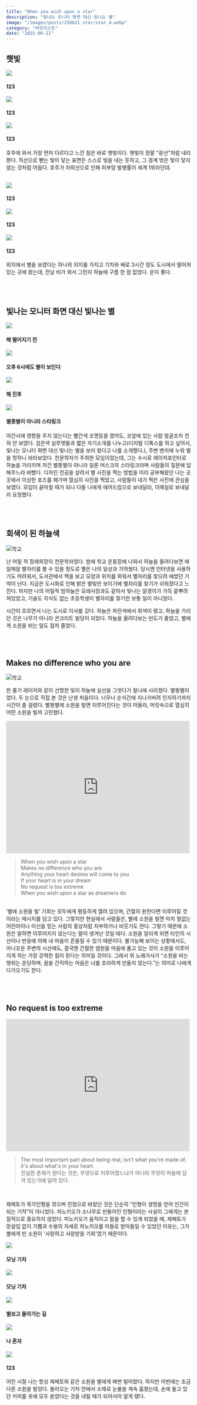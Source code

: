 ```yaml
---
title: "When you wish upon a star"
description: "빛나는 모니터 화면 대신 빛나는 별"
image: "/images/posts/250621 star/star_4.webp"
category: "버킷리스트"
date: "2025-06-21"
---
```



## 햇빛

<div
  class="my-carousel"
>
  <div
    class="my-carousel-scroll"
    onwheel="
      if (this.matches(':hover')) {
        event.preventDefault();
        this.scrollBy({left: event.deltaY, behavior: 'auto'});
      }
    "
  >
    <div class="my-carousel-item">
      <img src="/images/posts/250621 star/star_leaves.webp" class="my-carousel-img" />
      <h4 class="my-carousel-title">123</h4>
    </div>
    <div class="my-carousel-item">
      <img src="/images/posts/250621 star/star_tree.webp" class="my-carousel-img" />
      <h4 class="my-carousel-title">123</h4>
    </div>
    <div class="my-carousel-item">
      <img src="/images/posts/250621 star/star_branch.webp" class="my-carousel-img" />
      <h4 class="my-carousel-title">123</h4>
    </div>
  </div>
</div>


호주에 와서 가장 먼저 다르다고 느낀 점은 바로 햇빛이다. 햇빛이 정말 "광선"처럼 내리쬔다. 직선으로 뻗는 빛이 닿는 표면은 스스로 빛을 내는 듯하고, 그 경계 밖은 빛이 닿지 않는 것처럼 어둡다. 호주가 자외선으로 인해 피부암 발병률이 세계 1위라던데.<br><br>

<div
  class="my-carousel"
>
  <div
    class="my-carousel-scroll"
    onwheel="
      if (this.matches(':hover')) {
        event.preventDefault();
        this.scrollBy({left: event.deltaY, behavior: 'auto'});
      }
    "
  >
    <div class="my-carousel-item">
      <img src="/images/posts/250621 star/star_fall.webp" class="my-carousel-img" />
      <h4 class="my-carousel-title">123</h4>
    </div>
    <div class="my-carousel-item">
      <img src="/images/posts/250621 star/star_moon.webp" class="my-carousel-img" />
      <h4 class="my-carousel-title">123</h4>
    </div>
    <div class="my-carousel-item">
      <img src="/images/posts/250621 star/star_sky2.webp" class="my-carousel-img" />
      <h4 class="my-carousel-title">123</h4>
    </div>
  </div>
</div>



외지에서 별을 보겠다는 하나의 의지를 가지고 기차와 배로 3시간 정도 도시에서 떨어져 있는 곳에 왔는데, 전날 비가 와서 그런지 하늘에 구름 한 점 없었다. 운이 좋다. <br><br><br><br>


## 빛나는 모니터 화면 대신 빛나는 별

<div
  class="my-carousel"
>
  <div
    class="my-carousel-scroll"
    onwheel="
      if (this.matches(':hover')) {
        event.preventDefault();
        this.scrollBy({left: event.deltaY, behavior: 'auto'});
      }
    "
  >
    <div class="my-carousel-item">
      <img src="/images/posts/250621 star/star_sky.webp" class="my-carousel-img" />
      <h4 class="my-carousel-title">해 떨어지기 전</h4>
    </div>
    <div class="my-carousel-item">
      <img src="/images/posts/250621 star/star_1.webp" class="my-carousel-img" />
      <h4 class="my-carousel-title">오후 6시에도 별이 보인다</h4>
    </div>
    <div class="my-carousel-item">
      <img src="/images/posts/250621 star/star_laser.webp" class="my-carousel-img" />
      <h4 class="my-carousel-title">해 진후</h4>
    </div>
        <div class="my-carousel-item">
      <img src="/images/posts/250621 star/star_2.webp" class="my-carousel-img" />
      <h4 class="my-carousel-title">별똥별이 아니라 스타링크</h4>
    </div>
  </div>
</div>


야간시에 영향을 주지 않는다는 빨간색 조명등을 켰어도, 코앞에 있는 사람 얼굴조차 전혀 안 보였다. 검은색 실루엣들과 짧은 자기소개를 나누고(디지털 디톡스를 하고 싶어서, 빛나는 모니터 화면 대신 빛나는 별을 보러 왔다고 나를 소개했다.), 주변 벤치에 누워 별을 멍하니 바라보았다. 천문학자가 주최한 모임이었는데, 그는 수시로 레이저포인터로 하늘을 가리키며 저건 별똥별이 아니라 일론 머스크의 스타링크라며 사람들의 질문에 답해주느라 바빴다. 디자인 전공을 살려서 별 사진을 찍는 방법을 미리 공부해왔던 나는 곳곳에서 이상한 포즈를 해가며 열심히 사진을 찍었고, 사람들이 내가 찍은 사진에 관심을 보였다. 모임이 끝마칠 때가 되니 다들 나에게 에어드랍으로 보내달라, 이메일로 보내달라 요청했다. <br><br><br><br>

## 회색이 된 하늘색
<img src="/images/posts/250621 star/star_grey.webp" alt="학교" class="aspect-10-6"/>
<br>

난 어릴 적 장래희망이 천문학자였다. 밤에 학교 운동장에 나와서 하늘을 올려다보면 매일매일 별자리를 볼 수 있을 정도로 별은 나의 일상과 가까웠다. 당시엔 인터넷을 사용하기도 어려워서, 도서관에서 책을 보고 모양과 위치를 외워서 별자리를 찾으려 애썼던 기억이 난다. 지금은 도시화로 인해 밝은 별빛만 보이기에 별자리를 찾기가 쉬워졌다고 느낀다. 하지만 나의 어릴적 밤하늘은 모래사장과도 같아서 빛나는 알갱이가 가득 흩뿌려져있었고, 기술도 지식도 없는 초등학생이 별자리를 찾기란 보통 일이 아니었다.

시간이 흐르면서 나는 도시로 이사를 갔다. 하늘은 파란색에서 회색이 됐고, 하늘을 가리던 것은 나무가 아니라 콘크리트 빌딩이 되었다. 하늘을 올려다보는 빈도가 줄었고, 별에게 소원을 비는 일도 점차 줄었다.<br><br><br><br>

## Makes no difference who you are

<img src="/images/posts/250621 star/star_4.webp" alt="학교" class="aspect-8-10"/>
<br>

한 줄기 레이저와 같이 선명한 빛이 하늘에 실선을 그엇다가 찰나에 사라졌다. 별똥별이었다. 두 눈으로 직접 본 것은 난생 처음이다. 너무나 순식간에 지나가버려 인지하기까지 시간이 좀 걸렸다. 별똥별에 소원을 빌면 이루어진다는 것이 떠올라, 머릿속으로 열심히 어떤 소원을 빌까 고민했다.

<iframe width="99%" height="360" src="https://www.youtube.com/embed/mWbBvQqmHeA?si=KJW4RzvMCTdGzAoF" title="YouTube video player" frameborder="0" allow="accelerometer; autoplay; clipboard-write; encrypted-media; gyroscope; picture-in-picture; web-share" referrerpolicy="strict-origin-when-cross-origin" allowfullscreen></iframe>
<br>




>When you wish upon a star<br>
Makes no difference who you are<br>
Anything your heart desires will come to you<br>
If your heart is in your dream<br>
No request is too extreme<br>
When you wish upon a star as dreamers do

<br>
‘별에 소원을 빌’ 기회는 모두에게 평등하게 열려 있으며, 간절히 원한다면 이루어질 것이라는 메시지를 담고 있다. 그렇지만 현실에서 사람들은, 별에 소원을 빌면 마치 철없는 어린아이나 미신을 믿는 사람의 몽상처럼 치부하거나 비웃기도 한다. 그렇기 때문에 소원은 말하면 이루어지지 않는다는 말이 생겨난 것일 테다. 소원을 알리게 되면 타인의 시선이나 반응에 의해 내 마음이 흔들릴 수 있기 때문이다. 불가능해 보이는 상황에서도, 아니꼬운 주변의 시선에도, 결국엔 간절한 염원을 마음에 품고 있는 것이 소원을 이루어지게 하는 가장 강력한 힘이 된다는 의미일 것이다. 그래서 위 노래가사가  “소원을 비는 행위는 온당하며, 꿈을 간직하는 마음은 너를 초라하게 만들지 않는다.”는 의미로 나에게 다가오기도 한다.<br><br><br><br>




## No request is too extreme

<iframe width="99%" height="360" src="https://www.youtube.com/embed/DUh_ggTUsCI?si=gstuZZ9h3L9y6O9m&amp;start=208" title="YouTube video player" frameborder="0" allow="accelerometer; autoplay; clipboard-write; encrypted-media; gyroscope; picture-in-picture; web-share" referrerpolicy="strict-origin-when-cross-origin" allowfullscreen></iframe>
<br>

> The most important part about being real, isn't what you're made of, it's about what's in your heart.<br>
진실한 존재가 된다는 것은, 무엇으로 이루어졌느냐가 아니라 무엇이 마음에 담겨 있는가에 달려 있다.

<br>

제페토가 목각인형을 깎으며 진정으로 바랐던 것은 단순히 “인형이 생명을 얻어 인간이 되는 기적”이 아니었다. 피노키오가 소나무로 만들어진 인형이라는 사실이 그에게는 본질적으로 중요하지 않았다. 피노키오가 움직이고 말을 할 수 있게 되었을 때, 제페토가 망설임 없이 기쁨과 수용의 자세로 피노키오를 아들로 받아들일 수 있었던 이유는, 그가 별에게 빈 소원이 '사랑하고 사랑받을 기회'였기 때문이다.<br>


<div
  class="my-carousel"
>
  <div
    class="my-carousel-scroll"
    onwheel="
      if (this.matches(':hover')) {
        event.preventDefault();
        this.scrollBy({left: event.deltaY, behavior: 'auto'});
      }
    "
  >
    <div class="my-carousel-item">
      <img src="/images/posts/250621 star/star_train.webp" class="my-carousel-img" />
      <h4 class="my-carousel-title">모닝 기차</h4>
    </div>
        <div class="my-carousel-item">
      <img src="/images/posts/250621 star/star_sign.webp" class="my-carousel-img" />
      <h4 class="my-carousel-title">모닝 기차</h4>
    </div>
        <div class="my-carousel-item">
      <img src="/images/posts/250621 star/star_road2.webp" class="my-carousel-img" />
      <h4 class="my-carousel-title">별보고 돌아가는 길</h4>
    </div>
    <div class="my-carousel-item">
      <img src="/images/posts/250621 star/star_road.webp" class="my-carousel-img" />
      <h4 class="my-carousel-title">나 혼자</h4>
    </div>
        <div class="my-carousel-item">
      <img src="/images/posts/250621 star/star_road3.webp" class="my-carousel-img" />
      <h4 class="my-carousel-title">123</h4>
    </div>
  </div>
</div>

어린 시절 나는 항상 제페토와 같은 소원을 별에게 매번 빌어왔다. 하지만 이번에는 조금 다른 소원을 빌었다.
돌아오는 기차 안에서 소매로 눈물을 계속 훔쳤는데, 손에 들고 있던 커피를 옷에 모두 쏟았다는 것을 내릴 때가 되어서야 알게 됐다.

<br><br>
